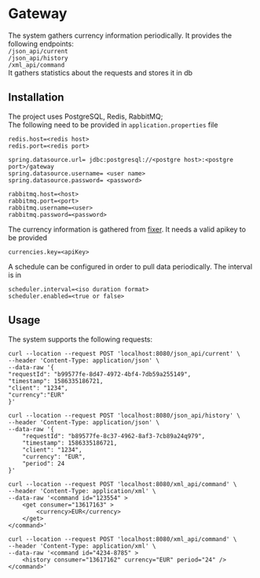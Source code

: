 # Gateway

The system gathers currency information periodically. It provides the following endpoints: <br />
```/json_api/current``` <br />
```/json_api/history``` <br />
```/xml_api/command``` <br />
It gathers statistics about the requests and stores it in db 

## Installation

The project uses PostgreSQL, Redis, RabbitMQ; <br />
The following need to be provided in ```application.properties``` file <br />
```properties
redis.host=<redis host>
redis.port=<redis port>

spring.datasource.url= jdbc:postgresql://<postgre host>:<postgre port>/gateway
spring.datasource.username= <user name>
spring.datasource.password= <password>

rabbitmq.host=<host>
rabbitmq.port=<port>
rabbitmq.username=<user>
rabbitmq.password=<password>
```
The currency information is gathered from [fixer](https://fixer.io/). It needs a valid apikey to be provided <br />
```properties
currencies.key=<apiKey>
```
A schedule can be configured in order to pull data periodically. The interval is in
```properties
scheduler.interval=<iso duration format>
scheduler.enabled=<true or false>
```

## Usage

The system supports the following requests: <br />

```
curl --location --request POST 'localhost:8080/json_api/current' \
--header 'Content-Type: application/json' \
--data-raw '{
"requestId": "b99577fe-8d47-4972-4bf4-7db59a255149", 
"timestamp": 1586335186721,
"client": "1234",
"currency":"EUR"
}'
```

```
curl --location --request POST 'localhost:8080/json_api/history' \
--header 'Content-Type: application/json' \
--data-raw '{
    "requestId": "b89577fe-8c37-4962-8af3-7cb89a24q979",
    "timestamp": 1586335186721,
    "client": "1234",
    "currency": "EUR",
    "period": 24
}'
```

```
curl --location --request POST 'localhost:8080/xml_api/command' \
--header 'Content-Type: application/xml' \
--data-raw '<command id="123554" >
    <get consumer="13617163" >
        <currency>EUR</currency>
    </get>
</command>'
```

```
curl --location --request POST 'localhost:8080/xml_api/command' \
--header 'Content-Type: application/xml' \
--data-raw '<command id="4234-8785" >
    <history consumer="13617162" currency="EUR" period="24" />
</command>'
```